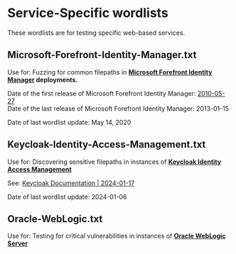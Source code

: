 # Service-Specific wordlists

These wordlists are for testing specific web-based services.

## Microsoft-Forefront-Identity-Manager.txt
Use for: Fuzzing for common filepaths in **[Microsoft Forefront Identity Manager](https://learn.microsoft.com/en-us/previous-versions/windows/desktop/forefront-2010/ee652374(v=vs.100)) deployments.**

Date of the first release of Microsoft Forefront Identity Manager: [2010-05-27](https://learn.microsoft.com/en-us/lifecycle/products/?terms=forefront%20identity)    
Date of the last release of Microsoft Forefront Identity Manager: 2013-01-15

Date of last wordlist update: May 14, 2020

## Keycloak-Identity-Access-Management.txt
Use for: Discovering sensitive filepaths in instances of **[Keycloak Identity Access Management](https://www.keycloak.org/)**

See: [Keycloak Documentation | 2024-01-17](https://web.archive.org/web/20240117210451/https://www.keycloak.org/docs/latest/securing_apps/)

Date of last wordlist update: 2024-01-06

## Oracle-WebLogic.txt
Use for: Testing for critical vulnerabilities in instances of **[Oracle WebLogic Server](https://www.oracle.com/java/weblogic/)**
